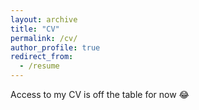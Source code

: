 ```yaml
---
layout: archive
title: "CV"
permalink: /cv/
author_profile: true
redirect_from:
  - /resume
---
```


Access to my CV is off the table for now :joy:
